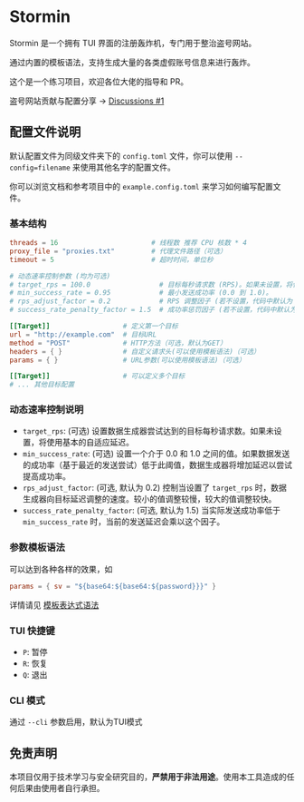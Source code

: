 # Stormin

Stormin 是一个拥有 TUI 界面的注册轰炸机，专门用于整治盗号网站。

通过内置的模板语法，支持生成大量的各类虚假账号信息来进行轰炸。

这个是一个练习项目，欢迎各位大佬的指导和 PR。

盗号网站贡献与配置分享 -> [Discussions #1](https://github.com/Noctiro/stormin/discussions/1)

## 配置文件说明

默认配置文件为同级文件夹下的 `config.toml` 文件，你可以使用 `--config=filename` 来使用其他名字的配置文件。

你可以浏览文档和参考项目中的 `example.config.toml` 来学习如何编写配置文件。

### 基本结构

```toml
threads = 16                       # 线程数 推荐 CPU 核数 * 4
proxy_file = "proxies.txt"         # 代理文件路径（可选）
timeout = 5                        # 超时时间，单位秒

# 动态速率控制参数 (均为可选)
# target_rps = 100.0                 # 目标每秒请求数 (RPS)。如果未设置，将使用内部的自适应延迟逻辑。
# min_success_rate = 0.95            # 最小发送成功率 (0.0 到 1.0)。
# rps_adjust_factor = 0.2            # RPS 调整因子 (若不设置，代码中默认为 0.2)。控制向 target_rps 调整的速度。
# success_rate_penalty_factor = 1.5  # 成功率惩罚因子 (若不设置，代码中默认为 1.5)。低于 min_success_rate 时应用。

[[Target]]                  # 定义第一个目标
url = "http://example.com"  # 目标URL
method = "POST"             # HTTP方法（可选，默认为GET）
headers = { }               # 自定义请求头(可以使用模板语法)（可选）
params = { }                # URL参数(可以使用模板语法)（可选）

[[Target]]                  # 可以定义多个目标
# ... 其他目标配置
```

### 动态速率控制说明

- `target_rps`: (可选) 设置数据生成器尝试达到的目标每秒请求数。如果未设置，将使用基本的自适应延迟。
- `min_success_rate`: (可选) 设置一个介于 0.0 和 1.0 之间的值。如果数据发送的成功率（基于最近的发送尝试）低于此阈值，数据生成器将增加延迟以尝试提高成功率。
- `rps_adjust_factor`: (可选, 默认为 0.2) 控制当设置了 `target_rps` 时，数据生成器向目标延迟调整的速度。较小的值调整较慢，较大的值调整较快。
- `success_rate_penalty_factor`: (可选, 默认为 1.5) 当实际发送成功率低于 `min_success_rate` 时，当前的发送延迟会乘以这个因子。

### 参数模板语法

可以达到各种各样的效果，如

```toml
params = { sv = "${base64:${base64:${password}}}" }
```

详情请见 [模板表达式语法](grammar.md)

### TUI 快捷键

- `P`: 暂停
- `R`: 恢复
- `Q`: 退出

### CLI 模式

通过 `--cli` 参数启用，默认为TUI模式

## 免责声明

本项目仅用于技术学习与安全研究目的，**严禁用于非法用途**。使用本工具造成的任何后果由使用者自行承担。
